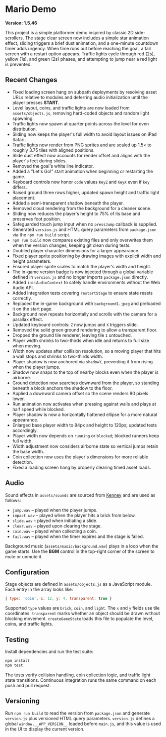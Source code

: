 # Mario Demo

**Version: 1.5.46**

This project is a simple platformer demo inspired by classic 2D side-scrollers. The stage clear screen now includes a simple star animation effect, sliding triggers a brief dust animation, and a one-minute countdown timer adds urgency. When time runs out before reaching the goal, a fail screen with a restart option appears. Traffic lights cycle through red (2s), yellow (1s), and green (2s) phases, and attempting to jump near a red light is prevented.

## Recent Changes

- Fixed loading screen hang on subpath deployments by resolving asset URLs relative to modules and deferring audio initialization until the player presses **START**.
- Level layout, coins, and traffic lights are now loaded from `assets/objects.js`, removing hard-coded objects and random light spawning.
- Traffic lights now spawn at quarter points across the level for even distribution.
- Sliding now keeps the player's full width to avoid layout issues on iPad Safari.
- Traffic lights now render from PNG sprites and are scaled up 1.5× to roughly 3.75 tiles with aligned positions.
- Slide dust effect now accounts for render offset and aligns with the player's feet during slides.
- Removed the goal's white line indicator.
- Added a "Let's Go!" start animation when beginning or restarting the game.
- Keyboard controls now honor `code` values `KeyZ` and `KeyX` even if `key` differs.
- Raised ground three rows higher, updated spawn height and traffic light placement.
- Added a semi-transparent shadow beneath the player.
- Removed cloud rendering from the background for a cleaner scene.
- Sliding now reduces the player's height to 75% of its base and preserves foot position.
- Safeguarded touch jump input when no `pressJump` callback is supplied.
- Generated `version.js` and HTML query parameters from `package.json` via the `npm run build` script.
- `npm run build` now compares existing files and only overwrites them when the version changes, keeping git clean during tests.
- Doubled player character dimensions for a larger appearance.
- Fixed player sprite positioning by drawing images with explicit width and height parameters.
- Ensured player sprite scales to match the player's width and height.
- The in-game version badge is now injected through a global variable defined in `version.js` and no longer imports `package.json` directly.
- Added `initAudioContext` to safely handle environments without the Web Audio API.
- Added integration tests covering `restartStage` to ensure state resets correctly.
- Replaced the in-game background with `background1.jpeg` and preloaded it on the start page.
- Background now repeats horizontally and scrolls with the camera for a parallax effect.
- Updated keyboard controls: `Z` now jumps and `X` triggers slide.
- Removed the solid green ground rendering to allow a transparent floor.
- Dropped the ground tile renderer, leaving tile `1` untouched.
- Player width shrinks to two-thirds when idle and returns to full size when moving.
- Width now updates after collision resolution, so a moving player that hits a wall stops and shrinks to two-thirds width.
- Player shadow is now anchored via `shadowY`, preventing it from rising when the player jumps.
- Shadow now snaps to the top of nearby blocks even when the player is airborne.
- Ground detection now searches downward from the player, so standing beneath a block anchors the shadow to the floor.
- Applied a downward camera offset so the scene renders 80 pixels lower.
- Run animation now activates when pressing against walls and plays at half speed while blocked.
- Player shadow is now a horizontally flattened ellipse for a more natural appearance.
- Enlarged base player width to 84px and height to 120px; updated tests accordingly.
- Player width now depends on `running` or `blocked`; blocked runners keep full width.
- Width adjustment now considers airborne state so vertical jumps retain the base width.
- Coin collection now uses the player's dimensions for more reliable detection.
- Fixed a loading screen hang by properly clearing timed asset loads.

## Audio

Sound effects in `assets/sounds` are sourced from [Kenney](https://kenney.nl/assets) and are used as follows:

- `jump.wav` – played when the player jumps.
- `impact.wav` – played when the player hits a brick from below.
- `slide.wav` – played when initiating a slide.
- `clear.wav` – played upon clearing the stage.
- `coin.wav` – played when collecting a coin.
- `fail.wav` – played when the timer expires and the stage is failed.

Background music (`assets/music/background.wav`) plays in a loop when the game starts. Use the **BGM** control in the top-right corner of the screen to mute or unmute it.

## Configuration

Stage objects are defined in `assets/objects.js` as a JavaScript module. Each entry in the array looks like:

```js
{ type: 'coin', x: 12, y: 4, transparent: true }
```

Supported `type` values are `brick`, `coin`, and `light`. The `x` and `y` fields use tile coordinates. `transparent` marks whether an object should be drawn without blocking movement. `createGameState` loads this file to populate the level, coins, and traffic lights.

## Testing

Install dependencies and run the test suite:

```sh
npm install
npm test
```

The tests verify collision handling, coin collection logic, and traffic light state transitions. Continuous integration runs the same command on each push and pull request.

## Versioning

Run `npm run build` to read the version from `package.json` and generate `version.js` plus versioned HTML query parameters. `version.js` defines a global `window.__APP_VERSION__` loaded before `main.js`, and this value is used in the UI to display the current version.
